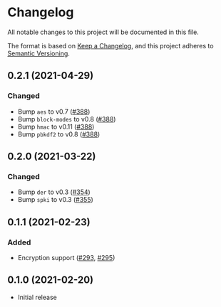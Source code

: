 # Changelog
All notable changes to this project will be documented in this file.

The format is based on [Keep a Changelog](https://keepachangelog.com/en/1.0.0/),
and this project adheres to [Semantic Versioning](https://semver.org/spec/v2.0.0.html).

## 0.2.1 (2021-04-29)
### Changed
- Bump `aes` to v0.7 ([#388])
- Bump `block-modes` to v0.8  ([#388])
- Bump `hmac` to v0.11  ([#388])
- Bump `pbkdf2` to v0.8  ([#388])

[#388]: https://github.com/RustCrypto/utils/pull/388

## 0.2.0 (2021-03-22)
### Changed
- Bump `der` to v0.3 ([#354])
- Bump `spki` to v0.3 ([#355])

[#354]: https://github.com/RustCrypto/utils/pull/354
[#355]: https://github.com/RustCrypto/utils/pull/355

## 0.1.1 (2021-02-23)
### Added
- Encryption support ([#293], [#295])

[#293]: https://github.com/RustCrypto/utils/pull/293
[#295]: https://github.com/RustCrypto/utils/pull/295

## 0.1.0 (2021-02-20)
- Initial release
